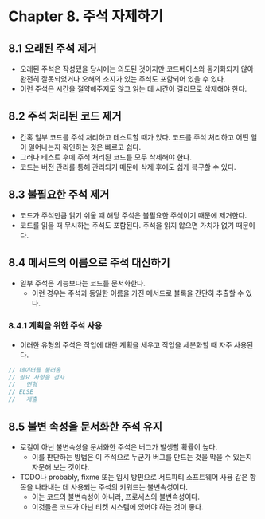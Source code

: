 # Chapter 8. 주석 자제하기
## 8.1 오래된 주석 제거
* 오래된 주석은 작성됐을 당시에는 의도된 것이지만 코드베이스와 동기화되지 않아 완전히 잘못되었거나 오해의 소지가 있는 주석도 포함되어 있을 수 있다.
* 이런 주석은 시간을 절약해주지도 않고 읽는 데 시간이 걸리므로 삭제해야 한다.

## 8.2 주석 처리된 코드 제거
* 간혹 일부 코드를 주석 처리하고 테스트할 때가 있다. 코드를 주석 처리하고 어떤 일이 일어나는지 확인하는 것은 빠르고 쉽다.
* 그러나 테스트 후에 주석 처리된 코드를 모두 삭제해야 한다.
* 코드는 버전 관리를 통해 관리되기 때문에 삭제 후에도 쉽게 복구할 수 있다.

## 8.3 불필요한 주석 제거
* 코드가 주석만큼 읽기 쉬울 때 해당 주석은 불필요한 주석이기 때문에 제거한다.
* 코드를 읽을 때 무시하는 주석도 포함된다. 주석을 읽지 않으면 가치가 없기 때문이다.

## 8.4 메서드의 이름으로 주석 대신하기
* 일부 주석은 기능보다는 코드를 문서화한다.
  * 이런 경우는 주석과 동일한 이름을 가진 메서드로 블록을 간단히 추출할 수 있다.

### 8.4.1 계획을 위한 주석 사용
* 이러한 유형의 주석은 작업에 대한 계획을 세우고 작업을 세분화할 때 자주 사용된다.
```typescript
// 데이터를 불러옴
// 필요 사항을 검사
//   변형
// ELSE
//   제출 
```

## 8.5 불변 속성을 문서화한 주석 유지
* 로컬이 아닌 불변속성을 문서화한 주석은 버그가 발생할 확률이 높다.
  * 이를 판단하는 방법은 이 주석으로 누군가 버그를 만드는 것을 막을 수 있는지 자문해 보는 것이다.
* TODO나 probably, fixme 또는 임시 방편으로 서드파티 소프트웨어 사용 같은 항목을 나타내는 데 사용되는 주석의 키워드는 불변속성이다.
  * 이는 코드의 불변속성이 아니라, 프로세스의 불변속성이다.
  * 이것들은 코드가 아닌 티켓 시스템에 있어야 하는 것이 좋다.
